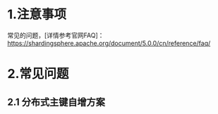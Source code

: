 # 1.注意事项
常见的问题，[详情参考官网FAQ]：https://shardingsphere.apache.org/document/5.0.0/cn/reference/faq/
# 2.常见问题
## 2.1 分布式主键自增方案

